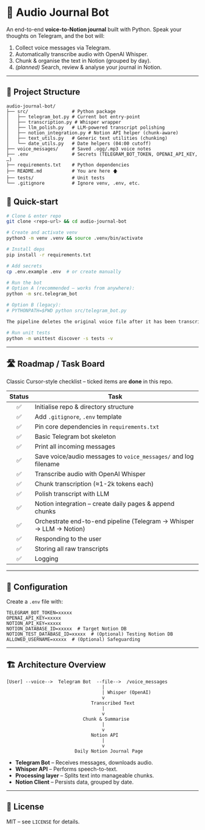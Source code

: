 # 📝 Audio Journal Bot

An end-to-end **voice-to-Notion journal** built with Python. Speak your thoughts on Telegram, and the bot will:

1. Collect voice messages via Telegram.
2. Automatically transcribe audio with OpenAI Whisper.
3. Chunk & organise the text in Notion (grouped by day).
4. *(planned)* Search, review & analyse your journal in Notion.

---

## 📂 Project Structure
```
audio-journal-bot/
├── src/                # Python package
│   ├── telegram_bot.py # Current bot entry-point
│   ├── transcription.py # Whisper wrapper
│   ├── llm_polish.py   # LLM-powered transcript polishing
│   ├── notion_integration.py # Notion API helper (chunk-aware)
│   ├── text_utils.py   # Generic text utilities (chunking)
│   └── date_utils.py   # Date helpers (04:00 cutoff)
├── voice_messages/     # Saved .ogg/.mp3 voice notes
├── .env                # Secrets (TELEGRAM_BOT_TOKEN, OPENAI_API_KEY, …)
├── requirements.txt    # Python dependencies
├── README.md           # You are here 🡅
├── tests/              # Unit tests
└── .gitignore          # Ignore venv, .env, etc.
```

## 🚀 Quick-start
```bash
# Clone & enter repo
git clone <repo-url> && cd audio-journal-bot

# Create and activate venv
python3 -m venv .venv && source .venv/bin/activate

# Install deps
pip install -r requirements.txt

# Add secrets
cp .env.example .env  # or create manually

# Run the bot
# Option A (recommended – works from anywhere):
python -m src.telegram_bot

# Option B (legacy):
# PYTHONPATH=$PWD python src/telegram_bot.py

The pipeline deletes the original voice file after it has been transcribed and saved to Notion, so the server disk stays clean.

# Run unit tests
python -m unittest discover -s tests -v
```

---

## 🛣️ Roadmap / Task Board
Classic Cursor-style checklist – ticked items are **done** in this repo.

| Status | Task |
| :---: | --- |
| ✅ | Initialise repo & directory structure |
| ✅ | Add `.gitignore`, `.env` template |
| ✅ | Pin core dependencies in `requirements.txt` |
| ✅ | Basic Telegram bot skeleton |
| ✅ | Print all incoming messages |
| ✅ | Save voice/audio messages to `voice_messages/` and log filename |
| ✅ | Transcribe audio with OpenAI Whisper |
| ✅ | Chunk transcription (≈1-2k tokens each) |
| ✅ | Polish transcript with LLM |
| ✅ | Notion integration – create daily pages & append chunks |
| ✅ | Orchestrate end-to-end pipeline (Telegram → Whisper → LLM → Notion) |
| ✅ | Responding to the user |
| ✅ | Storing all raw transcripts |
| ✅ | Logging |

---

## 🔧 Configuration
Create a `.env` file with:
```
TELEGRAM_BOT_TOKEN=xxxxx
OPENAI_API_KEY=xxxxx
NOTION_API_KEY=xxxxx
NOTION_DATABASE_ID=xxxxx  # Target Notion DB
NOTION_TEST_DATABASE_ID=xxxxx  # (Optional) Testing Notion DB
ALLOWED_USERNAME=xxxxx  # (Optional) Safeguarding
```

---

## 🏗️ Architecture Overview
```
[User] --voice-->  Telegram Bot  --file-->  /voice_messages
                                   |                              
                                   | Whisper (OpenAI)
                                   v
                               Transcribed Text
                                   |
                                   v
                            Chunk & Summarise
                                   |
                                   v
                               Notion API
                                   |
                                   v
                         Daily Notion Journal Page
```

* **Telegram Bot** – Receives messages, downloads audio.
* **Whisper API** – Performs speech-to-text.
* **Processing layer** – Splits text into manageable chunks.
* **Notion Client** – Persists data, grouped by date.

---

## 📜 License
MIT – see `LICENSE` for details. 